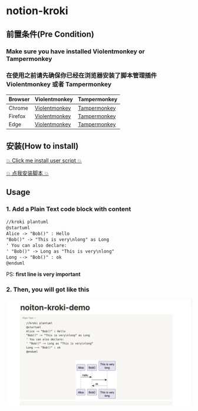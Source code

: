 # notion-kroki

## 前置条件(Pre Condition)

### Make sure you have installed **Violentmonkey** or **Tampermonkey**

### 在使用之前请先确保你已经在浏览器安装了脚本管理插件 **Violentmonkey** 或者 **Tampermonkey**

| Browser | Violentmonkey                          | Tampermonkey                         |
|---------|----------------------------------------|--------------------------------------|
| Chrome  | [Violentmonkey][chrome_violentmonkey]  | [Tampermonkey][chrome_tampermonkey]  |
| Firefox | [Violentmonkey][firefox_violentmonkey] | [Tampermonkey][firefox_tampermonkey] |
| Edge    | [Violentmonkey][edge_violentmonkey]    | [Tampermonkey][edge_tampermonkey]    |

## 安装(How to install)

[💥 Click me install user script 💥][install_link]

[💥 点我安装脚本 💥][install_link]

## Usage

### 1. Add a  **Plain Text** code block with content

  ```text
  //kroki plantuml
  @startuml
  Alice -> "Bob()" : Hello
  "Bob()" -> "This is very\nlong" as Long
  ' You can also declare:
  ' "Bob()" -> Long as "This is very\nlong"
  Long --> "Bob()" : ok
  @enduml
  ```

  PS:  **first line is very important**

### 2. Then, you will got like this

![demo](./imgs/demo.png)

[chrome_violentmonkey]: https://chrome.google.com/webstore/detail/violent-monkey/jinjaccalgkegednnccohejagnlnfdag

[chrome_tampermonkey]: https://chrome.google.com/webstore/detail/tampermonkey/dhdgffkkebhmkfjojejmpbldmpobfkfo

[firefox_tampermonkey]: https://addons.mozilla.org/firefox/addon/tampermonkey/

[firefox_violentmonkey]: https://addons.mozilla.org/firefox/addon/violentmonkey/

[edge_tampermonkey]: https://microsoftedge.microsoft.com/addons/detail/tampermonkey/iikmkjmpaadaobahmlepeloendndfphd

[edge_violentmonkey]: https://microsoftedge.microsoft.com/addons/detail/violentmonkey/eeagobfjdenkkddmbclomhiblgggliao

[opera_tampermonkey]: https://addons.opera.com/extensions/details/tampermonkey-beta/

[opera_violentmonkey]: https://addons.opera.com/extensions/details/violent-monkey/

[install_link]: https://raw.githubusercontent.com/zuisong/notion-kroki/master/notion-kroki.user.js
